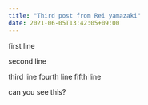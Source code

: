 ```yaml
---
title: "Third post from Rei yamazaki"
date: 2021-06-05T13:42:05+09:00
---
```

first line

second line

third line
fourth line
fifth line






can you see this?
